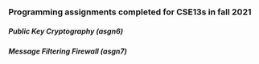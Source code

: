 ### Programming assignments completed for CSE13s in fall 2021
##### Public Key Cryptography (asgn6) 
##### Message Filtering Firewall (asgn7)
